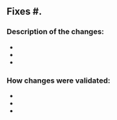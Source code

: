 ## Fixes #.


### Description of the changes:
-
-
-

### How changes were validated:
<!--Review https://github.com/Microsoft/calculator/blob/main/CONTRIBUTING.md and ensure all contributing requirements are met.

Specify how you tested your changes (i.e. manual/ad-hoc testing, automated testing, new automated tests added)-->
-
-
-


